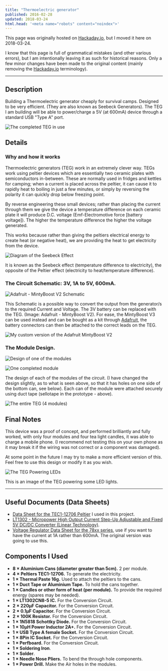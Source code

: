```yaml
---
title: "Thermoelectric generator"
published: 2016-02-28
updated: 2018-03-24
html.head: '<meta name="robots" content="noindex">'
---
```


<!-- Date: 2015-11-08 &ndash; 2016-02 -->

This page was originally hosted on [Hackaday.io](https://hackaday.io), but I
moved it here on 2018-03-24.

I know that this page is full of grammatical mistakes (and other various
errors), but I am intentionally leaving it as such for historical reasons.  Only
a few minor changes have been made to the original content (mainly removing the
[Hackaday.io](https://hackaday.io) terminology).

---

## Description

Building a Thermoelectric generator cheaply for survival camps.  Designed to be
very efficient.  (They are also known as Seebeck Generators).  The TEG I am
building will be able to power/charge a 5V (at 600mA) device through a standard
USB "Type A" port.

![The completed TEG in use](assets/teg.jpg)


## Details

### Why and how it works

Thermoelectric generators (TEG) work in an extremely clever way.  TEGs work
using peltier devices which are essentially two ceramic plates with
semiconductors in-between.  These are normally used in fridges and kettles for
camping; when a current is placed across the peltier, it can cause it to
rapidly heat to boiling in just a few minutes, or simply by reversing the
polarity it can quickly drop below freezing point.

By reverse engineering these small devices; rather than placing the current
through them we give the device a temperature difference on each ceramic plate
it will produce D.C. voltage (Emf-Electromotive force [battery voltage]).  The
higher the temperature difference the higher the voltage generated.

This works because rather than giving the peltiers electrical energy to
create heat (or negative heat), we are providing the heat to get electricity
from the device.

![Diagram of the Seebeck Effect](assets/seebeck-effect.jpg)

It is known as the Seebeck effect (temperature difference to electricity), the
opposite of the Peltier effect (electricity to heat/temperature difference).


### The Circuit Schematic: 3V, 1A to 5V, 600mA.

![Adafruit - MintyBoost V2 Schematic](assets/adafruit-mintyboost-v2.png)

This Schematic is a possible way to convert the output from the generator/s to
the required Current and Voltage.  The 3V battery can be replaced with the TEG.
(Image: Adafruit - MintyBoost V2).  For ease, the MintyBoost V3 can be used
instead and can be bought as a kit through [Adafruit](https://adafruit.com), the
battery connectors can then be attached to the correct leads on the TEG.

![My custom version of the Adafruit MintyBoost V2](assets/custom-mintyboost-v2.jpg)


### The Module Design.

![Design of one of the modules](assets/module-design.jpg)

![One completed module](assets/completed-module.jpg)

The design of each of the modules of the circuit.  (I have changed the design
slightly, as to what is seen above, so that it has holes on one side of the
bottom can, see below).  Each can of the module were attached securely using duct
tape (sellotape in the prototype - above).

![The entire TEG (4 modules)](assets/completed-teg.jpg)


## Final Notes

This device was a proof of concept, and performed brilliantly and fully worked,
with only four modules and four tea light candles, it was able to charge a
mobile phone.  (I recommend not testing this on your own phone as it may break
it if the wiring was not correct or a component was damaged).

At some point in the future I may try to make a more efficient version of this.
Feel free to use this design or modify it as you wish.

![The TEG Powering LEDs](assets/teg-powering-lights.jpg)

This is an image of the TEG powering some LED lights.

---

## Useful Documents (Data Sheets)

- [Data Sheet for the TEC1-12706 Peltier](assets/TEC1-12706_40,40,3.8.pdf)
  I used in this project.
- [LT1302 - Micropower High Output Current Step-Up Adjustable and Fixed 5V DC/DC Converter (Linear Technology)](assets/lt1302.pdf).
- [Voltage Regulator Data Sheet for the 78xx series](assets/78xx.pdf), use
  if you want to have the current at 1A rather than 600mA.  The original
  version was going to use this.


## Components I Used

- **8 × Aluminium Cans (diameter greater than 5cm).** 2 per module.
- **4 × Peltiers TEC1-12706.** To generate the electricity.
- **1 × Thermal Paste 16g.** Used to attach the peltiers to the cans.
- **1 × Duct Tape or Aluminium Tape.** To hold the cans together.
- **1 × Candles or other form of heat (per module).** To provide the required energy (spares may be needed).
- **1 × LT1302CN8-5 IC.** For the Conversion Circuit.
- **2 × 220µF Capacitor.** For the Conversion Circuit.
- **2 × 0.1µF Capacitor.** For the Conversion Circuit.
- **2 × 100K Resistor.** For the Conversion Circuit.
- **1 × 1N5818 Schottky Diode.** For the Conversion Circuit.
- **1 × 10µH Power Inductor 2A+.** For the Conversion Circuit.
- **1 × USB Type A female Socket.** For the Conversion Circuit.
- **1 × 8Pin IC Socket.** For the Conversion Circuit.
- **1 × Perfboard.** For the Conversion Circuit.
- **1 × Soldering Iron**.
- **1 × Solder**.
- **1 × Needle Nose Pliers.** To bend the through hole components.
- **1 × Power Drill.** Make the Air holes in the modules.
